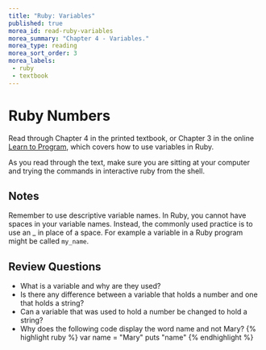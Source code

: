 ```yaml
---
title: "Ruby: Variables"
published: true
morea_id: read-ruby-variables
morea_summary: "Chapter 4 - Variables."
morea_type: reading
morea_sort_order: 3
morea_labels:
 - ruby
 - textbook
---
```


# Ruby Numbers
Read through Chapter 4 in the printed textbook, or Chapter 3 in the online [Learn to Program](https://pine.fm/LearnToProgram/chap_03.html), which covers how to use variables in Ruby.

As you read through the text, make sure you are sitting at your computer and trying the commands in interactive ruby from the shell.  

## Notes
Remember to use descriptive variable names.  In Ruby, you cannot have spaces in your variable names. Instead, the commonly used practice is to use an _ in place of a space.  For example a variable in a Ruby program might be called `my_name`.


## Review Questions

- What is a variable and why are they used?
- Is there any difference between a variable that holds a number and one that holds a string?
- Can a variable that was used to hold a number be changed to hold a string?
- Why does the following code display the word name and not Mary?
{% highlight ruby %}
var name = "Mary"
puts "name"
{% endhighlight %}
